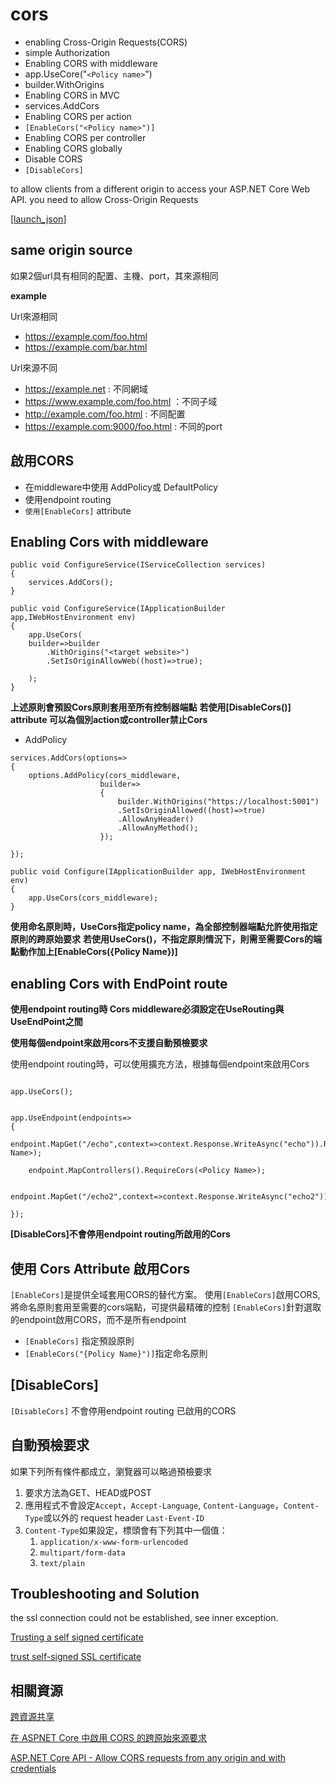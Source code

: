 # cors

- enabling Cross-Origin Requests(CORS)
- simple Authorization
- Enabling CORS with middleware
- app.UseCore("`<Policy name>`")
- builder.WithOrigins
- Enabling CORS in MVC
- services.AddCors
- Enabling CORS per action
- `[EnableCors("<Policy name>")]`
- Enabling CORS per controller
- Enabling CORS globally
- Disable CORS
- `[DisableCors]`

to allow clients from a different origin to access your ASP.NET Core Web API. you need to allow Cross-Origin Requests

[[launch_json]]

## same origin source

如果2個url具有相同的配置、主機、port，其來源相同

**example**

Url來源相同
- https://example.com/foo.html
- https://example.com/bar.html

Url來源不同
- https://example.net : 不同網域
- https://www.example.com/foo.html ：不同子域
- http://example.com/foo.html : 不同配置
- https://example.com:9000/foo.html : 不同的port


## 啟用CORS

- 在middleware中使用 AddPolicy或 DefaultPolicy
- 使用endpoint routing
- `使用[EnableCors]` attribute


## Enabling Cors with middleware

```aspx-csharp
public void ConfigureService(IServiceCollection services)
{
    services.AddCors();
}

public void ConfigureService(IApplicationBuilder app,IWebHostEnvironment env)
{
    app.UseCors(
    builder=>builder
        .WithOrigins("<target website>")
        .SetIsOriginAllowWeb((host)=>true);
    
    );
}
```
**上述原則會預設Cors原則套用至所有控制器端點**
**若使用[DisableCors()] attribute 可以為個別action或controller禁止Cors**

- AddPolicy

```aspx-csharp
services.AddCors(options=>
{
    options.AddPolicy(cors_middleware, 
                    builder=>
                    {
                        builder.WithOrigins("https://localhost:5001")
                        .SetIsOriginAllowed((host)=>true)
                        .AllowAnyHeader()
                        .AllowAnyMethod();
                    });
    
});

public void Configure(IApplicationBuilder app, IWebHostEnvironment env)
{
    app.UseCors(cors_middleware);
}
```
**使用命名原則時，UseCors指定policy name，為全部控制器端點允許使用指定原則的跨原始要求**
**若使用UseCors()，不指定原則情況下，則需至需要Cors的端點動作加上[EnableCors({Policy Name})]**


## enabling Cors with EndPoint route

**使用endpoint routing時 Cors middleware必須設定在UseRouting與UseEndPoint之間**

**使用每個endpoint來啟用cors不支援自動預檢要求**

使用endpoint routing時，可以使用擴充方法，根據每個endpoint來啟用Cors

```aspx-csharp

app.UseCors();


app.UseEndpoint(endpoints=>
{
    endpoint.MapGet("/echo",context=>context.Response.WriteAsync("echo")).RequireCors(<Policy Name>);

    endpoint.MapControllers().RequireCors(<Policy Name>);

    endpoint.MapGet("/echo2",context=>context.Response.WriteAsync("echo2"));

});

```

**[DisableCors]不會停用endpoint routing所啟用的Cors**

## 使用 Cors Attribute 啟用Cors

`[EnableCors]`是提供全域套用CORS的替代方案。
使用`[EnableCors]`啟用CORS, 將命名原則套用至需要的cors端點，可提供最精確的控制
`[EnableCors]`針對選取的endpoint啟用CORS，而不是所有endpoint

- `[EnableCors]` 指定預設原則
- `[EnableCors("{Policy Name}")]`指定命名原則

## [DisableCors]

`[DisableCors]` 不會停用endpoint routing 已啟用的CORS

## 自動預檢要求

如果下列所有條件都成立，瀏覽器可以略過預檢要求

1. 要求方法為GET、HEAD或POST
2. 應用程式不會設定`Accept`，`Accept-Language`, `Content-Language`，`Content-Type`或以外的 request header `Last-Event-ID`
3. `Content-Type`如果設定，標頭會有下列其中一個值：
    1. `application/x-www-form-urlencoded`
    2. `multipart/form-data`
    3. `text/plain`

## Troubleshooting and Solution

the ssl connection could not be established, see inner exception.

[Trusting a self signed certificate](https://bbs.archlinux.org/viewtopic.php?id=251330)

[ trust self-signed SSL certificate](https://bbs.archlinux.org/viewtopic.php?pid=1776753#p1776753)
## 相關資源

[跨資源共享](https://developer.mozilla.org/zh-TW/docs/Web/HTTP/CORS)

[在 ASPNET Core 中啟用 CORS 的跨原始來源要求](https://docs.microsoft.com/zh-tw/aspnet/core/security/cors?view=aspnetcore-5.0)

[ASP.NET Core API - Allow CORS requests from any origin and with credentials](https://jasonwatmore.com/post/2020/05/20/aspnet-core-api-allow-cors-requests-from-any-origin-and-with-credentials)

[//begin]: # "Autogenerated link references for markdown compatibility"
[launch_json]: launch_json.md "launch_json"
[//end]: # "Autogenerated link references"